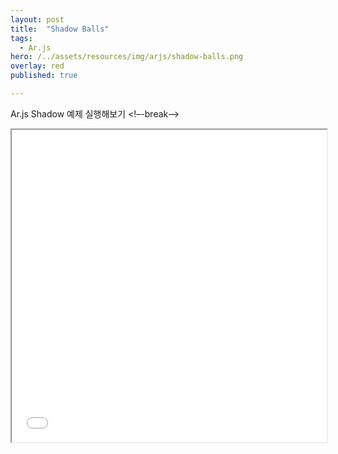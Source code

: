 ```yaml
---
layout: post
title:  "Shadow Balls"
tags:
  - Ar.js
hero: /../assets/resources/img/arjs/shadow-balls.png
overlay: red
published: true

---
```

Ar.js Shadow 예제 실행해보기
<!–-break-–>
                                                                         
<iframe width="100%" height="500px;" src="/../assets/resources/html/arjs/shadowBalls.html"></iframe>
